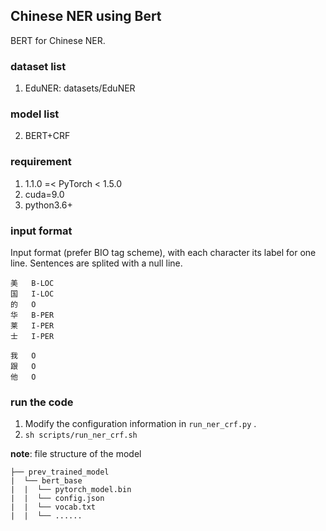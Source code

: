 
## Chinese NER using Bert

BERT for Chinese NER. 

### dataset list

1. EduNER: datasets/EduNER


### model list

2. BERT+CRF


### requirement

1. 1.1.0 =< PyTorch < 1.5.0
2. cuda=9.0
3. python3.6+

### input format

Input format (prefer BIO tag scheme), with each character its label for one line. Sentences are splited with a null line.

```text
美	B-LOC
国	I-LOC
的	O
华	B-PER
莱	I-PER
士	I-PER

我	O
跟	O
他	O
```

### run the code

1. Modify the configuration information in `run_ner_crf.py` .
2. `sh scripts/run_ner_crf.sh`

**note**: file structure of the model

```text
├── prev_trained_model
|  └── bert_base
|  |  └── pytorch_model.bin
|  |  └── config.json
|  |  └── vocab.txt
|  |  └── ......
```

